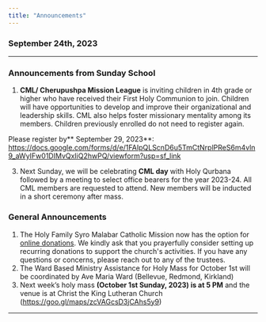 ```yaml
---
title: "Announcements"
---
```


### September 24th, 2023
---

### Announcements from Sunday School

1. **CML/ Cherupushpa Mission League** is inviting children in 4th grade or higher who have received their First Holy Communion to join. Children will have opportunities to develop and improve their organizational and leadership skills. CML also helps foster missionary mentality among its members. Children previously enrolled do not need to register again.

Please register by** September 29, 2023**: https://docs.google.com/forms/d/e/1FAIpQLScnD6u5TmCtNrplPReS6m4vln9_aWyIFw01DIMvQxIiQ2hwPQ/viewform?usp=sf_link

3. Next Sunday, we will be celebrating **CML day** with Holy Qurbana followed by a meeting to select office bearers for the year 2023-24. All CML members are requested to attend. New members will be inducted in a short ceremony after mass.
   
### General Announcements

1. The Holy Family Syro Malabar Catholic Mission now has the option for <a target="_blank" href="https://holyfamilyseattle.org/donation/">online donations</a>. We kindly ask that you prayerfully consider setting up recurring donations to support the church's activities. If you have any questions or concerns, please reach out to any of the trustees.
2. The Ward Based Ministry Assistance for Holy Mass for October 1st will be coordinated by Ave Maria Ward (Bellevue, Redmond, Kirkland)
3. Next week’s holy mass **(October 1st Sunday, 2023) is at 5 PM** and the venue is at Christ the King Lutheran Church (https://goo.gl/maps/zcVAGcsD3jCAhs5y9)

---
